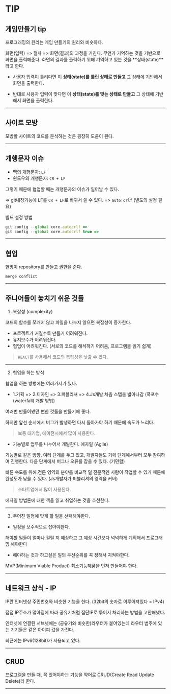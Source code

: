 # TIP

## 게임만들기 tip

프로그래밍의 원리는 게임 만들기의 원리와 비슷하다.

화면(입력) => 절차 => 화면(결과)의 과정을 거친다. 무언가 기억하는 것을 기반으로 화면을 출력해준다. 
화면의 결과를 출력하기 위해 기억하고 있는 것을 **상태(state)**라고 한다.

- 사용자 입력이 틀리다면 이 **상태(state)를 틀린 상태로 만들고** 그 상태에 기반해서 화면을 출력한다.

- 반대로 사용자 입력이 맞다면 이 **상태(state)를 맞는 상태로 만들고** 그 상태에 기반해서 화면을 출력한다.

---

## 사이트 모방

모방할 사이트의 코드를 분석하는 것은 굉장히 도움이 된다.

---

## 개행문자 이슈

- 맥의 개행문자: `LF`
- 윈도우의 개행문자: `CR + LF`

그렇기 때문에 협업할 때는 개행문자의 이슈가 일어날 수 있다.

=> git내장기능에 LF를 `CR + LF`로 바꿔서 쓸 수 있다. => `auto crlf` (별도의 설정 필요)

빌드 설정 방법

```js
git config --global core.autocrlf => 
git config --global core.autocrlf true => 
```

---

## 협업

한명이 repository를 만들고 권한을 준다.

`merge conflict`

---

## 주니어들이 놓치기 쉬운 것들

1. 복잡성 (complexity)

코드의 함수를 쪼개지 않고 파일을 나누지 않으면 복잡성이 증가한다. 

- 포로젝트가 커질수록 만들기 어려워진다.
- 유지보수가 어려워진다.
- 협업이 어려워진다. (서로의 코드를 해석하기 어려움, 프로그램을 읽기 쉽게)

> `REACT`를 사용해서 코드의 복잡성을 낮출 수 있다.

---

2. 협업을 하는 방식

협업을 하는 방벙에는 여러가지가 있다.

- 1.기획 => 2.디자인 => 3.퍼블리셔 => 4.Js개발 차츰 스텝을 밟아나감 (폭포수(waterfall) 개발 방법)

여러번 만들어봤던 뻔한 것들을 만들기에 좋다.

하지만 앞선 순서에서 버그가 발생하면 다시 돌아가야 하기 때문에 속도가 느리다. 

> 보통 대기업, 에이전시에서 많이 사용한다.

- 기능별로 업무를 나누어서 개발한다. 에자일 (Agile)

기능별로 같은 방향, 여러 단계를 두고 있고, 개발자들도 기획 단계에서부터 모두 참여하여 진행한다. 다음 단계에서 버그나 오류를 잡을 수 있다. (기민함)

빠른 속도를 위해 전문 영역의 분야를 비교적 덜 전문적인 사람이 작업할 수 있기 때문에 완성도가 낮을 수 있다. (Js개발자가 퍼블리셔의 영역을 커버)

> 스타트업에서 많이 사용된다.

에자일 방법론에 대한 책을 읽고 취업하는 것을 추천한다.

---

3. 주어진 일정에 맞게 할 일을 선택해야한다.

- 일정을 보수적으로 잡아야한다.

해야할 일들이 얼마나 걸릴 지 예상하고 그 예상 시간보다 넉넉하게 계획해서 프로그래밍 해야한다

- 해야하는 것과 하고싶은 일의 우선순위를 꼭 정해서 지켜야한다.

MVP(Minimum Viable Product) 최소기능제품을 먼저 만들어야 한다.

---

## 네트워크 상식 - IP

IP란 인터넷상 주민번호와 비슷한 기능을 한다. (32bit의 숫자로 이루어져있다 = IPv4)

점점 IP주소가 많아짐에 따라 공유기처럼 집단IP로 묶어서 처리하는 방법을 고안해냈다.

인터넷에 연결된 서브넷에는 (공유기와 비슷한)라우터가 붙어있는데 라우터 범주에 있는 기기들은 같은 아이피 값을 가진다.

최근에는 IPv6(128bit)가 사용되고 있다.

---

## CRUD

프로그램을 만들 때, 꼭 있어야하는 기능을 약어로 CRUD(Create Read Update Delete)라 한다.

---